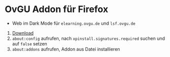 # OvGU Addon für Firefox
- Web im Dark Mode für `elearning.ovgu.de` und `lsf.ovgu.de`
1. [Download](https://github.com/birne420/firefox-ovgu-addon/raw/main/ovgu-addon.zip)
2. `about:config` aufrufen, nach `xpinstall.signatures.required` suchen und auf `false` setzen
3. `about:addons` aufrufen, Addon aus Datei installieren
